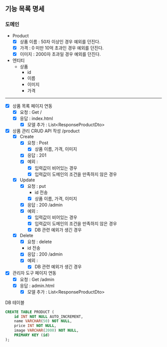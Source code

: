 ## 기능 목록 명세

### 도메인

- Product
  - [x] 상품 이름 : 50자 이상인 경우 예외를 던진다.
  - [x] 가격 : 0 미만 10억 초과인 경우 예외를 던진다.
  - [x] 이미지 : 2000자 초과일 경우 예외를 던진다.

- 엔티티
  - 상품
    - id
    - 이름
    - 이미지
    - 가격

--- 


- [x] 상품 목록 페이지 연동
  - [x] 요청 : Get /
  - [x] 응답 : index.html
    - [x] 모델 추가 : List\<ResponseProductDto>
- [x] 상품 관리 CRUD API 작성
  /product
  - [x] Create
    - [x] 요청 : Post
      - [x] 상품 이름, 가격, 이미지
    - [x] 응답 : 201
    - [x] 예외 :
      - [x] 입력값이 비어있는 경우
      - [x] 입력값이 도메인의 조건을 만족하지 않은 경우
  - [x] Update
    - [x] 요청 : put
      - id 전송
      -  [x] 상품 이름, 가격, 이미지
    - [x] 응답 : 200 /admin
    - [x] 예외 :
      - [x] 입력값이 비어있는 경우
      - [x] 입력값이 도메인의 조건을 만족하지 않은 경우
      - [x] DB 관련 예외가 생긴 경우
  - [x] Delete
    - [x] 요청 : delete
    - id 전송
    - [x] 응답 : 200 /admin
    - [x] 예외 :
      - [x] DB 관련 예외가 생긴 경우
- [x] 관리자 도구 페이지 연동
  - [x] 요청 : Get /admin
  - [x] 응답 : admin.html
    - [x] 모델 추가 : List\<ResponseProductDto>

DB 테이블

```sql
CREATE TABLE PRODUCT (
    id INT NOT NULL AUTO_INCREMENT,
    name VARCHAR(50) NOT NULL,
    price INT NOT NULL,
    image VARCHAR(2000) NOT NULL,
    PRIMARY KEY (id)
);
```